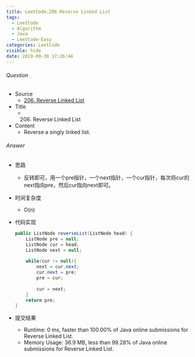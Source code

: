 ```yaml
---
title: LeetCode.206-Reverse Linked List
tags:
  - LeetCode
  - Algorithm
  - Java
  - LeetCode-Easy
categories: LeetCode
visible: hide
date: 2019-09-30 17:26:44
---
```

###### Question
- Source
	- [206. Reverse Linked List](https://leetcode.com/problems/reverse-linked-list) 
- Title
	- 206. Reverse Linked List 
- Content
	- Reverse a singly linked list. 
<!--more-->

###### Answer
- 思路
	- 反转即可，用一个pre指针，一个next指针，一个cur指针，每次将cur的next指向pre，然后cur指向next即可。
- 时间复杂度
	- O(n) 	
- 代码实现

	```Java
	public ListNode reverseList(ListNode head) {
        ListNode pre = null;
        ListNode cur = head;
        ListNode next = null;
        
        while(cur != null){
            next = cur.next;
            cur.next = pre;
            pre = cur;
            
            cur = next;
        }
        return pre;
    }
	```
- 提交结果
	- Runtime: 0 ms, faster than 100.00% of Java online submissions for Reverse Linked List.
	- Memory Usage: 36.9 MB, less than 99.28% of Java online submissions for Reverse Linked List. 
